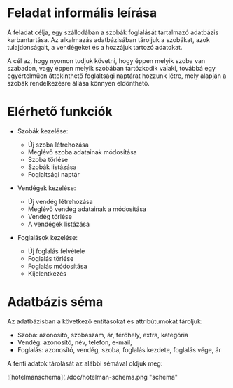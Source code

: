 # Feladat informális leírása
A feladat célja, egy szállodában a szobák foglalását tartalmazó adatbázis karbantartása. Az alkalmazás adatbázisában tároljuk a szobákat, azok tulajdonságait, a vendégeket és a hozzájuk tartozó adatokat.

A cél az, hogy nyomon tudjuk követni, hogy éppen melyik szoba van szabadon, vagy éppen melyik szobában tartózkodik valaki, továbbá egy egyértelműen áttekinthető foglaltsági naptárat hozzunk létre, mely alapján a szobák rendelkezésre állása könnyen eldönthető.

# Elérhető funkciók
- Szobák kezelése:
    - Új szoba létrehozása
    - Meglévő szoba adatainak módosítása
    - Szoba törlése
    - Szobák listázása
    - Foglaltsági naptár

- Vendégek kezelése:
    - Új vendég létrehozása
    - Meglévő vendég adatainak a módosítása
    - Vendég törlése
    - A vendégek listázása

- Foglalások kezelése:
    - Új foglalás felvétele
    - Foglalás törlése
    - Foglalás módosítása
    - Kijelentkezés
    
# Adatbázis séma
Az adatbázisban a következő entitásokat és attribútumokat tároljuk:

- Szoba: azonosító, szobaszám, ár, férőhely, extra, kategória
- Vendég: azonosító, név, telefon, e-mail, 
- Foglalás: azonosító, vendég, szoba, foglalás kezdete, foglalás vége, ár

A fenti adatok tárolását az alábbi sémával oldjuk meg:

![hotelmanschema](./doc/hotelman-schema.png "schema" 
